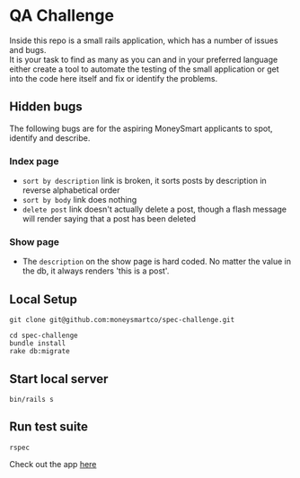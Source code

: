 # QA Challenge

Inside this repo is a small rails application, which has a number of issues and bugs.  
It is your task to find as many as you can and in your preferred language either create a tool to
automate the testing of the small application or get into the code here itself and fix or identify
the problems.  

## Hidden bugs
The following bugs are for the aspiring MoneySmart applicants to spot, identify and describe.

### Index page
- `sort by description` link is broken, it sorts posts by description in reverse alphabetical order
- `sort by body` link does nothing
- `delete post` link doesn't actually delete a post, though a flash message will render saying that a post has been deleted

### Show page
- The `description` on the show page is hard coded. No matter the value in the db, it always renders 'this is a post'.


## Local Setup
```
git clone git@github.com:moneysmartco/spec-challenge.git

cd spec-challenge
bundle install
rake db:migrate
```

## Start local server
```
bin/rails s
```

## Run test suite
```
rspec
```

Check out the app [here](https://spec-challenge.herokuapp.com/)
